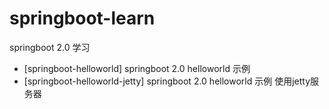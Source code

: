 # springboot-learn
springboot 2.0 学习

- [springboot-helloworld] springboot 2.0 helloworld 示例
- [springboot-helloworld-jetty] springboot 2.0 helloworld 示例 使用jetty服务器